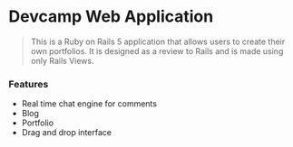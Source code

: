 # Devcamp Web Application 

> This is a Ruby on Rails 5 application that allows users to create their own portfolios. It is designed as a review to Rails and is made using only Rails Views. 

### Features 
- Real time chat engine for comments
- Blog 
- Portfolio 
- Drag and drop interface 

